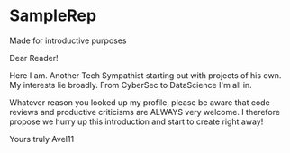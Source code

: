 # SampleRep
Made for introductive purposes

Dear Reader!

Here I am. Another Tech Sympathist starting out with projects of his own.
My interests lie broadly. From CyberSec to DataScience I'm all in. 

Whatever reason you looked up my profile, please be aware that code reviews and productive criticisms are ALWAYS very welcome.
I therefore propose we hurry up this introduction and start to create right away!

Yours truly
Avel11


